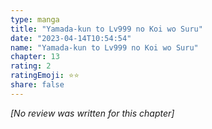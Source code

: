 ```yaml
---
type: manga
title: "Yamada-kun to Lv999 no Koi wo Suru"
date: "2023-04-14T10:54:54"
name: "Yamada-kun to Lv999 no Koi wo Suru"
chapter: 13
rating: 2
ratingEmoji: ⭐️⭐️
share: false
---
```


*[No review was written for this chapter]*
